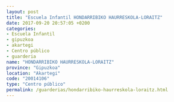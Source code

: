 ```yaml
---
layout: post
title: "Escuela Infantil HONDARRIBIKO HAURRESKOLA-LORAITZ"
date: 2017-09-20 20:57:05 +0200
categories:
- Escuela Infantil
- gipuzkoa
- akartegi
- Centro público
- guarderia
name: "HONDARRIBIKO HAURRESKOLA-LORAITZ"
province: "Gipuzkoa"
location: "Akartegi"
code: "20014106"
type: "Centro público"
permalink: /guarderias/hondarribiko-haurreskola-loraitz.html
---
```

